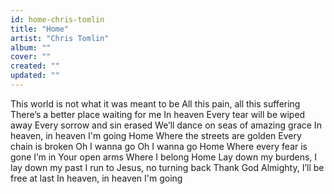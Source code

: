 ```yaml
---
id: home-chris-tomlin
title: "Home"
artist: "Chris Tomlin"
album: ""
cover: ""
created: ""
updated: ""
---
```


This world is not what it was meant to be
All this pain, all this suffering
There’s a better place waiting for me
In heaven
Every tear will be wiped away
Every sorrow and sin erased
We’ll dance on seas of amazing grace
In heaven, in heaven
I'm going
Home
Where the streets are golden
Every chain is broken
Oh I wanna go
Oh I wanna go
Home
Where every fear is gone
I’m in Your open arms
Where I belong
Home
Lay down my burdens, I lay down my past
I run to Jesus, no turning back
Thank God Almighty, I’ll be free at last
In heaven, in heaven
I'm going